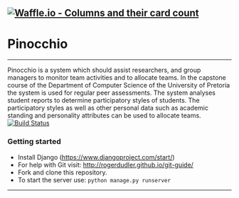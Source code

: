 [![Waffle.io - Columns and their card count](https://badge.waffle.io/teampinocchio/pinocchio.svg?columns=all)](https://waffle.io/teampinocchio/pinocchio) 
-------------
# Pinocchio
-------------
Pinocchio is a system which should assist researchers, and group managers to monitor team activities and to allocate teams. In the capstone course of the Department of Computer Science of the University of Pretoria the system is used for regular peer assessments. The system analyses student  reports to determine participatory styles of students. The participatory styles as well as other personal data such as academic standing and personality attributes can be used to allocate teams.  
[![Build Status](https://travis-ci.org/teampinocchio/pinocchio.svg?branch=master)](https://travis-ci.org/teampinocchio/pinocchio)

### Getting started
- Install Django (https://www.djangoproject.com/start/)
- For help with Git visit: http://rogerdudler.github.io/git-guide/
- Fork and clone this repository.
- To start the server use: `python manage.py runserver`

-------------
